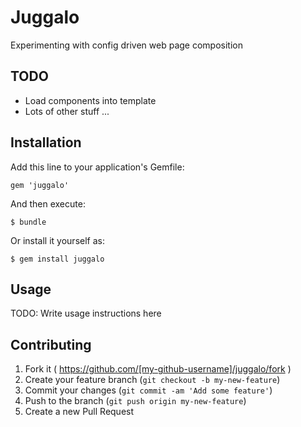 # Juggalo

Experimenting with config driven web page composition

## TODO

- Load components into template
- Lots of other stuff ...

## Installation

Add this line to your application's Gemfile:

    gem 'juggalo'

And then execute:

    $ bundle

Or install it yourself as:

    $ gem install juggalo

## Usage

TODO: Write usage instructions here

## Contributing

1. Fork it ( https://github.com/[my-github-username]/juggalo/fork )
2. Create your feature branch (`git checkout -b my-new-feature`)
3. Commit your changes (`git commit -am 'Add some feature'`)
4. Push to the branch (`git push origin my-new-feature`)
5. Create a new Pull Request
